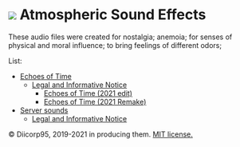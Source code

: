 # ![](https://win98icons.alexmeub.com/icons/png/loudspeaker_wave-0.png)&nbsp;Atmospheric Sound Effects
These audio files were created for nostalgia; anemoia; for senses of physical and moral influence; to bring feelings of different odors;

List:
* [Echoes of Time](https://github.com/Diicorp95/Diicorp95/raw/main/production/music/asfx/Echoes%20of%20Time.mp3)
  * [Legal and Informative Notice](https://github.com/Diicorp95/Diicorp95/blob/main/production/music/asfx/Echoes%20of%20Time.md)
    * [Echoes of Time (2021 edit)](https://github.com/Diicorp95/Diicorp95/raw/main/production/music/asfx/Echoes%20of%20Time%20%282021%20edit%29.mp3)
    * [Echoes of Time (2021 Remake)](https://github.com/Diicorp95/Diicorp95/raw/main/production/music/asfx/Echoes%20of%20Time%20%282021%20Remake%29.mp3)
* [Server sounds](https://github.com/Diicorp95/Diicorp95/raw/main/production/music/asfx/Server%20sounds.mp3)
  * [Legal and Informative Notice](https://github.com/Diicorp95/Diicorp95/blob/main/production/music/asfx/Echoes%20of%20Time.md)

:copyright: Diicorp95, 2019-2021 in producing them. [MIT license.](https://diicorp95.mit-license.org)